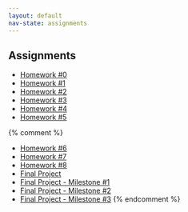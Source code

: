 ```yaml
---
layout: default
nav-state: assignments
---
```


## Assignments

* [Homework #0](homework/00.html) 
* [Homework #1](homework/01.html) 
* [Homework #2](homework/02.html) 
* [Homework #3](homework/03.html) 
* [Homework #4](homework/04.html) 
* [Homework #5](homework/05.html) 

{% comment %}
* [Homework #6](homework/06.html) 
* [Homework #7](homework/07.html) 
* [Homework #8](homework/08.html) 
* [Final Project](final-project.html) 
* [Final Project - Milestone #1](final-project.html#milestone1) 
* [Final Project - Milestone #2](final-project.html#milestone2) 
* [Final Project - Milestone #3](final-project.html#milestone3) 
{% endcomment %}
